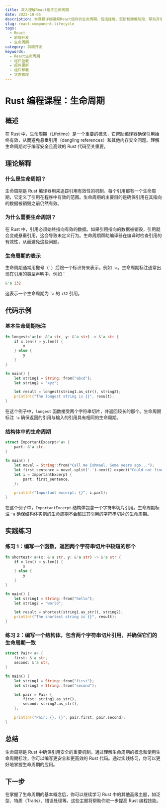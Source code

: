 ```yaml
---
title: 深入理解React组件生命周期
date: 2023-10-05
description: 本课程详细讲解React组件的生命周期，包括挂载、更新和卸载阶段，帮助开发者掌握组件状态管理与性能优化。
slug: react-component-lifecycle
tags:
  - React
  - 前端开发
  - 生命周期
category: 前端开发
keywords:
  - React生命周期
  - 组件挂载
  - 组件更新
  - 组件卸载
  - 状态管理
---
```


# Rust 编程课程：生命周期

## 概述

在 Rust 中，生命周期（Lifetime）是一个重要的概念，它帮助编译器确保引用始终有效，从而避免悬垂引用（dangling references）和其他内存安全问题。理解生命周期对于编写安全且高效的 Rust 代码至关重要。

## 理论解释

### 什么是生命周期？

生命周期是 Rust 编译器用来追踪引用有效性的机制。每个引用都有一个生命周期，它定义了引用在程序中有效的范围。生命周期的主要目的是确保引用在其指向的数据被销毁之前仍然有效。

### 为什么需要生命周期？

在 Rust 中，引用必须始终指向有效的数据。如果引用指向的数据被销毁，引用就会变成悬垂引用，这会导致未定义行为。生命周期帮助编译器在编译时检查引用的有效性，从而避免这些问题。

### 生命周期的表示

生命周期通常用撇号（`'`）后跟一个标识符来表示，例如 `'a`。生命周期标注通常出现在引用的类型声明中，例如：

```rust
&'a i32
```

这表示一个生命周期为 `'a` 的 `i32` 引用。

## 代码示例

### 基本生命周期标注

```rust
fn longest<'a>(x: &'a str, y: &'a str) -> &'a str {
    if x.len() > y.len() {
        x
    } else {
        y
    }
}

fn main() {
    let string1 = String::from("abcd");
    let string2 = "xyz";

    let result = longest(string1.as_str(), string2);
    println!("The longest string is {}", result);
}
```

在这个例子中，`longest` 函数接受两个字符串切片，并返回较长的那个。生命周期标注 `'a` 确保返回的引用与输入的引用具有相同的生命周期。

### 结构体中的生命周期

```rust
struct ImportantExcerpt<'a> {
    part: &'a str,
}

fn main() {
    let novel = String::from("Call me Ishmael. Some years ago...");
    let first_sentence = novel.split('.').next().expect("Could not find a '.'");
    let i = ImportantExcerpt {
        part: first_sentence,
    };

    println!("Important excerpt: {}", i.part);
}
```

在这个例子中，`ImportantExcerpt` 结构体包含一个字符串切片引用。生命周期标注 `'a` 确保结构体实例的生命周期不会超过其引用的字符串切片的生命周期。

## 实践练习

### 练习 1：编写一个函数，返回两个字符串切片中较短的那个

```rust
fn shortest<'a>(x: &'a str, y: &'a str) -> &'a str {
    if x.len() < y.len() {
        x
    } else {
        y
    }
}

fn main() {
    let string1 = String::from("hello");
    let string2 = "world";

    let result = shortest(string1.as_str(), string2);
    println!("The shortest string is {}", result);
}
```

### 练习 2：编写一个结构体，包含两个字符串切片引用，并确保它们的生命周期一致

```rust
struct Pair<'a> {
    first: &'a str,
    second: &'a str,
}

fn main() {
    let string1 = String::from("first");
    let string2 = String::from("second");

    let pair = Pair {
        first: string1.as_str(),
        second: string2.as_str(),
    };

    println!("Pair: {}, {}", pair.first, pair.second);
}
```

## 总结

生命周期是 Rust 中确保引用安全的重要机制。通过理解生命周期的概念和使用生命周期标注，你可以编写更安全和更高效的 Rust 代码。通过实践练习，你可以更好地掌握生命周期的应用。

## 下一步

在掌握了生命周期的基本概念后，你可以继续学习 Rust 中的其他高级主题，如泛型、特质（Traits）、错误处理等。这些主题将帮助你进一步提高 Rust 编程技能。